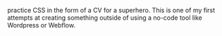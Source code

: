 practice CSS in the form of a CV for a superhero. This is one of my first attempts at creating something outside of using a no-code tool like Wordpress or Webflow. 

